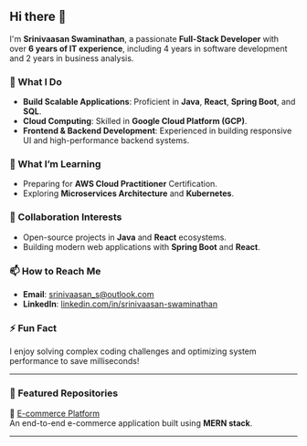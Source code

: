 ## Hi there 👋

I'm **Srinivaasan Swaminathan**, a passionate **Full-Stack Developer** with over **6 years of IT experience**, including 4 years in software development and 2 years in business analysis.  

### 🔭 What I Do  
- **Build Scalable Applications**: Proficient in **Java**, **React**, **Spring Boot**, and **SQL**.  
- **Cloud Computing**: Skilled in **Google Cloud Platform (GCP)**.  
- **Frontend & Backend Development**: Experienced in building responsive UI and high-performance backend systems.  

### 🌱 What I’m Learning  
- Preparing for **AWS Cloud Practitioner** Certification.  
- Exploring **Microservices Architecture** and **Kubernetes**.  

### 👯 Collaboration Interests  
- Open-source projects in **Java** and **React** ecosystems.  
- Building modern web applications with **Spring Boot** and **React**.  

### 📫 How to Reach Me  
- **Email**: [srinivaasan_s@outlook.com](mailto:srinivaasan_s@outlook.com)  
- **LinkedIn**: [linkedin.com/in/srinivaasan-swaminathan](https://www.linkedin.com/in/srinivaasan-s/)  

### ⚡ Fun Fact  
I enjoy solving complex coding challenges and optimizing system performance to save milliseconds!  

---

### 📌 Featured Repositories  
🌟 [E-commerce Platform](https://github.com/srini-code-bytes/ecommerce-platform-mern)  
An end-to-end e-commerce application built using **MERN stack**.  

---
